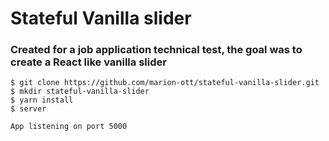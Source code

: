 # Stateful Vanilla slider

### Created for a job application technical test, the goal was to create a React like vanilla slider
```shell
$ git clone https://github.com/marion-ott/stateful-vanilla-slider.git
$ mkdir stateful-vanilla-slider
$ yarn install
$ server

App listening on port 5000
